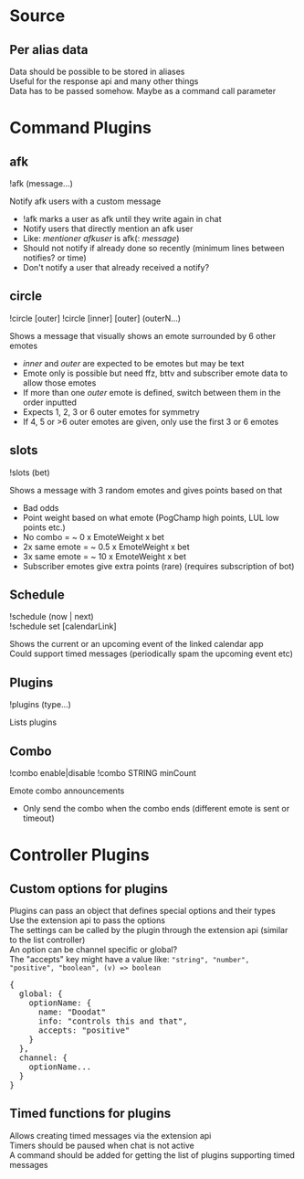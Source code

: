 # Source

## Per alias data

Data should be possible to be stored in aliases  
Useful for the response api and many other things  
Data has to be passed somehow. Maybe as a command call parameter  

# Command Plugins

## afk
!afk (message...)

Notify afk users with a custom message
- !afk marks a user as afk until they write again in chat
- Notify users that directly mention an afk user
- Like: *mentioner* *afkuser* is afk(: *message*)
- Should not notify if already done so recently (minimum lines between notifies? or time)
- Don't notify a user that already received a notify?

## circle
!circle [outer]
!circle [inner] [outer] (outerN...)

Shows a message that visually shows an emote surrounded by 6 other emotes
- *inner* and *outer* are expected to be emotes but may be text
- Emote only is possible but need ffz, bttv and subscriber emote data to allow those emotes
- If more than one *outer* emote is defined, switch between them in the order inputted
- Expects 1, 2, 3 or 6 outer emotes for symmetry
- If 4, 5 or >6 outer emotes are given, only use the first 3 or 6 emotes

## slots
!slots (bet)

Shows a message with 3 random emotes and gives points based on that
- Bad odds
- Point weight based on what emote (PogChamp high points, LUL low points etc.)
- No combo = ~ 0 x EmoteWeight x bet
- 2x same emote = ~ 0.5 x EmoteWeight x bet
- 3x same emote = ~ 10 x EmoteWeight x bet
- Subscriber emotes give extra points (rare) (requires subscription of bot)

## Schedule
!schedule (now | next)  
!schedule set [calendarLink]  

Shows the current or an upcoming event of the linked calendar app  
Could support timed messages (periodically spam the upcoming event etc)  

## Plugins
!plugins (type...)

Lists plugins  

## Combo
!combo enable|disable
!combo STRING minCount

Emote combo announcements
- Only send the combo when the combo ends (different emote is sent or timeout)

# Controller Plugins

## Custom options for plugins

Plugins can pass an object that defines special options and their types  
Use the extension api to pass the options  
The settings can be called by the plugin through the extension api (similar to the list controller)  
An option can be channel specific or global?  
The "accepts" key might have a value like: `"string", "number", "positive", "boolean", (v) => boolean`
<pre>
{
  global: {
    optionName: {
      name: "Doodat"
      info: "controls this and that",
      accepts: "positive"
    }
  },
  channel: {
    optionName...
  }
}
</pre>

## Timed functions for plugins

Allows creating timed messages via the extension api  
Timers should be paused when chat is not active  
A command should be added for getting the list of plugins supporting timed messages  
